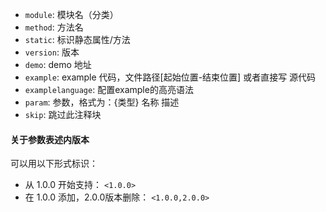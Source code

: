 
* `module`: 模块名（分类）
* `method`: 方法名
* `static`: 标识静态属性/方法
* `version`: 版本
* `demo`: demo 地址
* `example`: example 代码，文件路径[起始位置-结束位置] 或者直接写 源代码
* `examplelanguage`: 配置example的高亮语法
* `param`: 参数，格式为：{类型} 名称 描述
* `skip`: 跳过此注释块

#### 关于参数表述内版本

可以用以下形式标识：

 * 从 1.0.0 开始支持： `<1.0.0>`
 * 在 1.0.0 添加，2.0.0版本删除： `<1.0.0,2.0.0>`
